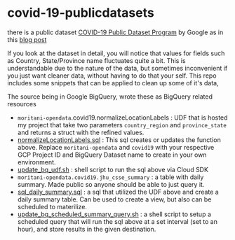 # covid-19-publicdatasets

there is a public dataset [COVID-19 Public Dataset Program](https://console.cloud.google.com/marketplace/details/bigquery-public-datasets/covid19-public-data-program?_ga=2.217931668.-303254849.1561345814) by Google as in this [blog post](https://cloud.google.com/blog/products/data-analytics/free-public-datasets-for-covid19)

If you look at the dataset in detail, you will notice that values for fields such as Country, State/Province name fluctuates quite a bit. This is understandable due to the nature of the data, but sometimes inconvenient if you just want cleaner data, without having to do that your self.
This repo includes some snippets that can be applied to clean up some of it's data, 

The source being in Google BigQuery, wrote these as BigQuery related resources
* `moritani-opendata`.covid19.normalizeLocationLabels : UDF that is hosted my project that take two parameters `country_region` and `province_state` and returns a struct with the refined values.
* [normalizeLocationLabels.sql](normalizeLocationLabels.sql) : This sql creates or updates the function above. Replace `moritani-opendata` and `covid19` with your respective GCP Project ID and BigQuery Dataset name to create in your own environment. 
* [update_bq_udf.sh](update_bq_udf.sh) : shell script to run the sql above via Cloud SDK 
* `moritani-opendata.covid19.jhu_csse_summary` : a table with daily summary. Made public so anyone should be able to just query it.
* [sql_daily_summary.sql](sql_daily_summary.sql) : a sql that utilized the UDF above and create a daily summary table. Can be used to create a view, but also can be scheduled to materilize. 
* [update_bq_scheduled_summary_query.sh](update_bq_scheduled_summary_query.sh) : a shell script to setup a scheduled query that will run the sql above at a set interval (set to an hour), and store results in the given destination. 

